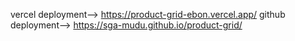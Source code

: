 vercel deployment--> https://product-grid-ebon.vercel.app/
github deployment--> https://sga-mudu.github.io/product-grid/

